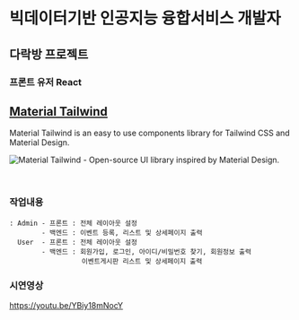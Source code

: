 # 빅데이터기반 인공지능 융합서비스 개발자
## 다락방 프로젝트 
### 프론트 유저 React



## [Material Tailwind](https://www.material-tailwind.com/) 

Material Tailwind is an easy to use components library for Tailwind CSS and Material Design.

![Material Tailwind - Open-source UI library inspired by Material Design.](https://user-images.githubusercontent.com/51070104/204787709-560342fd-7dfd-4bc3-8b86-14da44030a85.png) 

<br />

### 작업내용
    : Admin - 프론트 : 전체 레이아웃 설정
            - 백엔드 : 이벤트 등록, 리스트 및 상세페이지 출력
      User  - 프론트 : 전체 레이아웃 설정
            - 백엔드 : 회원가입, 로그인, 아이디/비밀번호 찾기, 회원정보 출력
                      이벤트게시판 리스트 및 상세페이지 출력

### 시연영상
https://youtu.be/YBiy18mNocY
